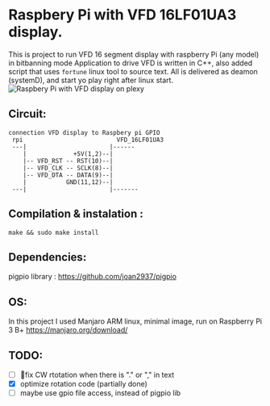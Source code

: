

# Raspbery Pi with VFD 16LF01UA3 display.
This is project to run VFD 16 segment display with raspberry Pi (any model) in bitbanning mode
Application to drive VFD is written in C++, also added script that uses `fortune` linux tool to source text. 
All is delivered as deamon (systemD), and start yo play right after linux start.
![Raspbery Pi with VFD display on plexy](/../master/rpi_vfd.gif)
## Circuit:

```
connection VFD display to Raspbery pi GPIO
 rpi                          VFD_16LF01UA3
 ---|                       |------
    |             +5V(1,2)--|
    |-- VFD_RST -- RST(10)--|
    |-- VFD_CLK -- SCLK(8)--|
    |-- VFD_DTA -- DATA(9)--|
    |           GND(11,12)--|
 ---|                       |-------
```

## Compilation & instalation :
```
make && sudo make install
```

## Dependencies: 
  
pigpio library : https://github.com/joan2937/pigpio


## OS:
In this project I used Manjaro ARM linux, minimal image, run on Raspberry Pi 3 B+
https://manjaro.org/download/

## TODO:
- [ ] :pushpin:fix CW rtotation when there is "." or "," in text
- [x] optimize rotation code (partially done)
- [ ] maybe use gpio file access, instead of pigpio lib 
